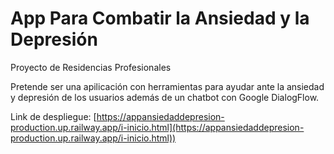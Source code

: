 # App Para Combatir la Ansiedad y la Depresión

Proyecto de Residencias Profesionales  

Pretende ser una apilicación con herramientas para ayudar ante la ansiedad y depresión de los usuarios además de un chatbot con Google DialogFlow.  

Link de despliegue:  [https://appansiedaddepresion-production.up.railway.app/i-inicio.html](https://appansiedaddepresion-production.up.railway.app/i-inicio.html))

